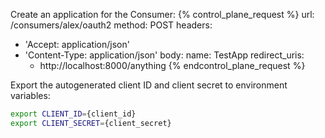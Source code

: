 Create an application for the Consumer:
{% control_plane_request %}
url: /consumers/alex/oauth2
method: POST
headers:
  - 'Accept: application/json'
  - 'Content-Type: application/json'
body:
  name: TestApp
  redirect_uris:
    - http://localhost:8000/anything
{% endcontrol_plane_request %}

Export the autogenerated client ID and client secret to environment variables:
```sh
export CLIENT_ID={client_id}
export CLIENT_SECRET={client_secret}
```